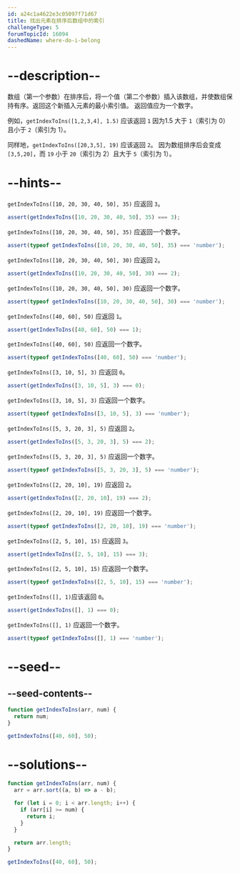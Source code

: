 ```yaml
---
id: a24c1a4622e3c05097f71d67
title: 找出元素在排序后数组中的索引
challengeType: 5
forumTopicId: 16094
dashedName: where-do-i-belong
---
```


# --description--

数组（第一个参数）在排序后，将一个值（第二个参数）插入该数组，并使数组保持有序。返回这个新插入元素的最小索引值。 返回值应为一个数字。

例如，`getIndexToIns([1,2,3,4], 1.5)` 应该返回 `1` 因为1.5 大于 `1`（索引为 0）且小于 `2`（索引为 1）。

同样地，`getIndexToIns([20,3,5], 19)` 应该返回 `2`。 因为数组排序后会变成 `[3,5,20]`，而 `19` 小于 `20`（索引为 2）且大于 `5`（索引为 1）。

# --hints--

`getIndexToIns([10, 20, 30, 40, 50], 35)` 应返回 `3`。

```js
assert(getIndexToIns([10, 20, 30, 40, 50], 35) === 3);
```

`getIndexToIns([10, 20, 30, 40, 50], 35)` 应返回一个数字。

```js
assert(typeof getIndexToIns([10, 20, 30, 40, 50], 35) === 'number');
```

`getIndexToIns([10, 20, 30, 40, 50], 30)` 应返回 `2`。

```js
assert(getIndexToIns([10, 20, 30, 40, 50], 30) === 2);
```

`getIndexToIns([10, 20, 30, 40, 50], 30)` 应返回一个数字。

```js
assert(typeof getIndexToIns([10, 20, 30, 40, 50], 30) === 'number');
```

`getIndexToIns([40, 60], 50)` 应返回 `1`。

```js
assert(getIndexToIns([40, 60], 50) === 1);
```

`getIndexToIns([40, 60], 50)` 应返回一个数字。

```js
assert(typeof getIndexToIns([40, 60], 50) === 'number');
```

`getIndexToIns([3, 10, 5], 3)` 应返回 `0`。

```js
assert(getIndexToIns([3, 10, 5], 3) === 0);
```

`getIndexToIns([3, 10, 5], 3)` 应返回一个数字。

```js
assert(typeof getIndexToIns([3, 10, 5], 3) === 'number');
```

`getIndexToIns([5, 3, 20, 3], 5)` 应返回 `2`。

```js
assert(getIndexToIns([5, 3, 20, 3], 5) === 2);
```

`getIndexToIns([5, 3, 20, 3], 5)` 应返回一个数字。

```js
assert(typeof getIndexToIns([5, 3, 20, 3], 5) === 'number');
```

`getIndexToIns([2, 20, 10], 19)` 应返回 `2`。

```js
assert(getIndexToIns([2, 20, 10], 19) === 2);
```

`getIndexToIns([2, 20, 10], 19)` 应返回一个数字。

```js
assert(typeof getIndexToIns([2, 20, 10], 19) === 'number');
```

`getIndexToIns([2, 5, 10], 15)` 应返回 `3`。

```js
assert(getIndexToIns([2, 5, 10], 15) === 3);
```

`getIndexToIns([2, 5, 10], 15)` 应返回一个数字。

```js
assert(typeof getIndexToIns([2, 5, 10], 15) === 'number');
```

`getIndexToIns([], 1)`应该返回 `0`。

```js
assert(getIndexToIns([], 1) === 0);
```

`getIndexToIns([], 1)` 应返回一个数字。

```js
assert(typeof getIndexToIns([], 1) === 'number');
```

# --seed--

## --seed-contents--

```js
function getIndexToIns(arr, num) {
  return num;
}

getIndexToIns([40, 60], 50);
```

# --solutions--

```js
function getIndexToIns(arr, num) {
  arr = arr.sort((a, b) => a - b);

  for (let i = 0; i < arr.length; i++) {
    if (arr[i] >= num) {
      return i;
    }
  }

  return arr.length;
}

getIndexToIns([40, 60], 50);
```
